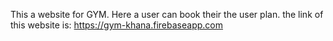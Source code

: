 This a website for GYM. Here a user can book their the user plan.
the link of this website is:   https://gym-khana.firebaseapp.com
